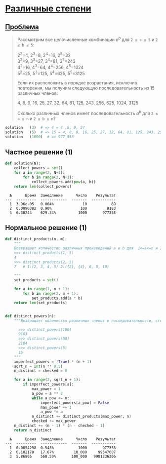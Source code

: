# [Различные степени](TODO)

## [Проблема](https://euler.jakumo.org/problems/view/29.html)

> Рассмотрим все целочисленные комбинации <i>a</i><sup><i>b</i></sup> для `2 ≤ a ≤ 5` и `2 ≤ b ≤ 5`:
>
>2<sup>2</sup>=4, 2<sup>3</sup>=8, 2<sup>4</sup>=16, 2<sup>5</sup>=32<br>
3<sup>2</sup>=9, 3<sup>3</sup>=27, 3<sup>4</sup>=81, 3<sup>5</sup>=243<br>
4<sup>2</sup>=16, 4<sup>3</sup>=64, 4<sup>4</sup>=256, 4<sup>5</sup>=1024<br>
5<sup>2</sup>=25, 5<sup>3</sup>=125, 5<sup>4</sup>=625, 5<sup>5</sup>=3125<br>
>
>Если их расположить в порядке возрастания, исключив повторения, мы получим следующую последовательность из 15 различных членов:
>
> 4, 8, 9, 16, 25, 27, 32, 64, 81, 125, 243, 256, 625, 1024, 3125
>
>Сколько различных членов имеет последовательность <i>a</i><sup><i>b</i></sup> для `2 ≤ a ≤ n` и `2 ≤ b ≤ n`?
>

``` python
solution   (3)  # => 4 = 4 ,8, 9, 27
solution   (5)  # => 15 = 4, 8, 9, 16, 25, 27, 32, 64, 81, 125, 243, 256, 625, 1024, 3125
solution   (1000)  # => 977_358
```



## Частное решение (1)

```python
def solution(N):
    collect_powers = set()
    for a in range(2, N+1):
        for b in range(2, N+1):
            collect_powers.add(pow(a, b))
    return len(collect_powers)
```
```text
  №      Время  Замедление      Число    Результат
---  ---------  ------------  -------  -----------
  1  3.96e-05   0.004%             10           69
  2  0.0090382  0.90%             100         9183
  3  6.30244    629.34%          1000       977358
```
## Нормальное решение (1)

```python
def distinct_products(n, m):
    """
    Возвращает количество различных произведений a и b для  1<=a<=n и 2<=b<=m
    >>> distinct_products(1, 5)
    4
    >>> distinct_products(2, 5)
    7   # 1:(2, 3, 4, 5) 2:({2}, {4}, 6, 8, 10)

    """
    set_products = set()

    for a in range(1, n + 1):
        for b in range(2, m + 1):
            set_products.add(a * b)
    return len(set_products)


def distinct_powers(n):
    """Возвращает количество различных членов в последовательности, сгенерированной a^b, где 2 <= a <= N и 2 <= b <= N

      >>> distinct_powers(100)
      9183
      >>> distinct_powers(50)
      2184
      >>> distinct_powers(5)
      15
    """
    imperfect_powers = [True] * (n + 1)
    sqrt_n = int(n ** 0.5)
    n_distinct = checked = 0

    for a in range(2, sqrt_n + 1):
        if imperfect_powers[a]:
            max_power = 1
            a_pow = a ** 2
            while a_pow <= n:
                imperfect_powers[a_pow] = False
                max_power += 1
                a_pow *= a
            n_distinct += distinct_products(max_power, n)
            checked += max_power
    n_distinct += (n - 1) * (n - checked - 1)
    return n_distinct
```
```text
  №      Время  Замедление      Число    Результат
---  ---------  ------------  -------  -----------
  1  0.0054298  0.543%           1000       977358
  2  0.182178   17.67%         10_000     99347607
  3  5.86805    568.59%       100_000   9981236306
```